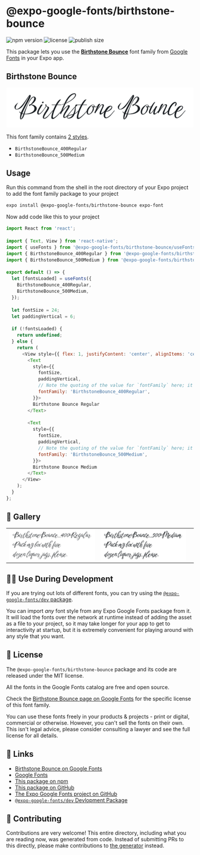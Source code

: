 # @expo-google-fonts/birthstone-bounce

![npm version](https://flat.badgen.net/npm/v/@expo-google-fonts/birthstone-bounce)
![license](https://flat.badgen.net/github/license/expo/google-fonts)
![publish size](https://flat.badgen.net/packagephobia/install/@expo-google-fonts/birthstone-bounce)

This package lets you use the [**Birthstone Bounce**](https://fonts.google.com/specimen/Birthstone+Bounce) font family from [Google Fonts](https://fonts.google.com/) in your Expo app.

## Birthstone Bounce

![Birthstone Bounce](./font-family.png)

This font family contains [2 styles](#-gallery).

- `BirthstoneBounce_400Regular`
- `BirthstoneBounce_500Medium`

## Usage

Run this command from the shell in the root directory of your Expo project to add the font family package to your project
```sh
expo install @expo-google-fonts/birthstone-bounce expo-font
```

Now add code like this to your project
```js
import React from 'react';

import { Text, View } from 'react-native';
import { useFonts } from '@expo-google-fonts/birthstone-bounce/useFonts';
import { BirthstoneBounce_400Regular } from '@expo-google-fonts/birthstone-bounce/400Regular';
import { BirthstoneBounce_500Medium } from '@expo-google-fonts/birthstone-bounce/500Medium';

export default () => {
  let [fontsLoaded] = useFonts({
    BirthstoneBounce_400Regular,
    BirthstoneBounce_500Medium,
  });

  let fontSize = 24;
  let paddingVertical = 6;

  if (!fontsLoaded) {
    return undefined;
  } else {
    return (
      <View style={{ flex: 1, justifyContent: 'center', alignItems: 'center' }}>
        <Text
          style={{
            fontSize,
            paddingVertical,
            // Note the quoting of the value for `fontFamily` here; it expects a string!
            fontFamily: 'BirthstoneBounce_400Regular',
          }}>
          Birthstone Bounce Regular
        </Text>

        <Text
          style={{
            fontSize,
            paddingVertical,
            // Note the quoting of the value for `fontFamily` here; it expects a string!
            fontFamily: 'BirthstoneBounce_500Medium',
          }}>
          Birthstone Bounce Medium
        </Text>
      </View>
    );
  }
};

```

## 🔡 Gallery


||||
|-|-|-|
|![BirthstoneBounce_400Regular](./BirthstoneBounce_400Regular.ttf.png)|![BirthstoneBounce_500Medium](./BirthstoneBounce_500Medium.ttf.png)|||


## 👩‍💻 Use During Development

If you are trying out lots of different fonts, you can try using the [`@expo-google-fonts/dev` package](https://github.com/expo/google-fonts/tree/master/font-packages/dev#readme).

You can import *any* font style from any Expo Google Fonts package from it. It will load the fonts
over the network at runtime instead of adding the asset as a file to your project, so it may take longer
for your app to get to interactivity at startup, but it is extremely convenient
for playing around with any style that you want.

## 📖 License

The `@expo-google-fonts/birthstone-bounce` package and its code are released under the MIT license.

All the fonts in the Google Fonts catalog are free and open source.

Check the [Birthstone Bounce page on Google Fonts](https://fonts.google.com/specimen/Birthstone+Bounce) for the specific license of this font family.

You can use these fonts freely in your products & projects - print or digital, commercial or otherwise. However, you can't sell the fonts on their own. This isn't legal advice, please consider consulting a lawyer and see the full license for all details.

## 🔗 Links

- [Birthstone Bounce on Google Fonts](https://fonts.google.com/specimen/Birthstone+Bounce)
- [Google Fonts](https://fonts.google.com/)
- [This package on npm](https://www.npmjs.com/package/@expo-google-fonts/birthstone-bounce)
- [This package on GitHub](https://github.com/expo/google-fonts/tree/master/font-packages/birthstone-bounce)
- [The Expo Google Fonts project on GitHub](https://github.com/expo/google-fonts)
- [`@expo-google-fonts/dev` Devlopment Package](https://github.com/expo/google-fonts/tree/master/font-packages/dev)

## 🤝 Contributing

Contributions are very welcome! This entire directory, including what you are reading now, was generated from code. Instead of submitting PRs to this directly, please make contributions to [the generator](https://github.com/expo/google-fonts/tree/master/packages/generator) instead.

